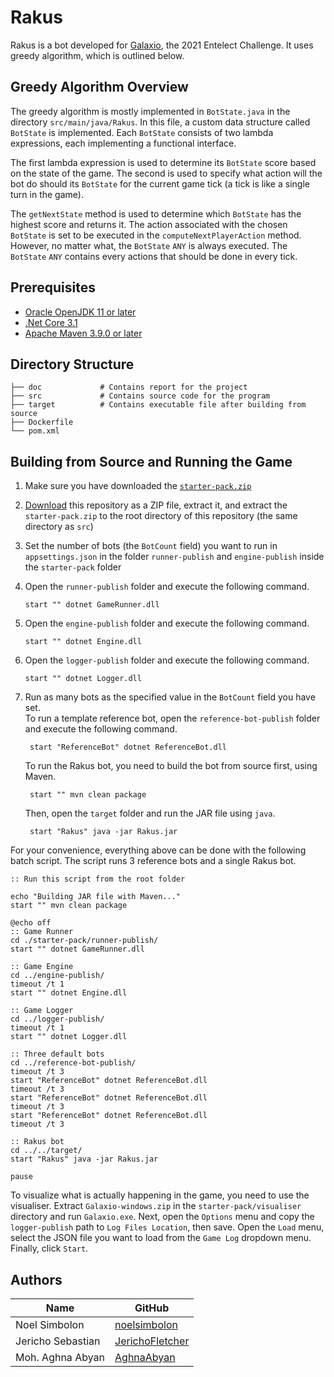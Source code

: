 # Rakus
Rakus is a bot developed for [Galaxio](https://github.com/EntelectChallenge/2021-Galaxio), the 2021 Entelect Challenge. It uses greedy algorithm, which is outlined below.

## Greedy Algorithm Overview
The greedy algorithm is mostly implemented in `BotState.java`
in the directory `src/main/java/Rakus`. In this file, a custom
data structure called `BotState` is implemented. Each `BotState`
consists of two lambda expressions, each implementing a functional
interface.

The first lambda expression is used to determine its `BotState` score
based on the state of the game. The second is used to specify what
action will the bot do should its `BotState` for the current game tick
(a tick is like a single turn in the game).

The `getNextState` method is used to determine which `BotState` has
the highest score and returns it. The action associated with the chosen
`BotState` is set to be executed in the `computeNextPlayerAction` method.
However, no matter what, the `BotState` `ANY` is always executed.
The `BotState` `ANY` contains every actions that should be done in
every tick.

## Prerequisites
- [Oracle OpenJDK 11 or later](https://www.oracle.com/java/technologies/downloads/)
- [.Net Core 3.1](https://dotnet.microsoft.com/en-us/download/dotnet/3.1)
- [Apache Maven 3.9.0 or later](https://maven.apache.org/download.cgi)

## Directory Structure
```text
├── doc             # Contains report for the project
├── src             # Contains source code for the program
├── target          # Contains executable file after building from source
├── Dockerfile
└── pom.xml
```

## Building from Source and Running the Game
1. Make sure you have downloaded the [`starter-pack.zip`](https://github.com/EntelectChallenge/2021-Galaxio/releases/tag/2021.3.2)
2. [Download](https://github.com/noelsimbolon/Tubes1_Rakus/archive/refs/heads/main.zip) this repository as a ZIP file, extract it,
   and extract the `starter-pack.zip` to the root directory of this repository (the same directory as `src`)
3. Set the number of bots (the `BotCount` field) you want to run in `appsettings.json` in the folder `runner-publish` and `engine-publish` inside the
   `starter-pack` folder
4. Open the `runner-publish` folder and execute the following command.

    ```shell
    start "" dotnet GameRunner.dll
    ```
5. Open the `engine-publish` folder and execute the following command.

    ```shell
    start "" dotnet Engine.dll
    ```
6. Open the `logger-publish` folder and execute the following command.

    ```shell
    start "" dotnet Logger.dll
    ```
7. Run as many bots as the specified value in the `BotCount` field you have set.\
   To run a template reference bot, open the `reference-bot-publish` folder
   and execute the following command.

   ```shell
    start "ReferenceBot" dotnet ReferenceBot.dll
    ```
   To run the Rakus bot, you need to build the bot from source first, using Maven.

   ```shell
    start "" mvn clean package
    ```
   Then, open the `target` folder and run the JAR file using `java`.

   ```shell
    start "Rakus" java -jar Rakus.jar
    ```

For your convenience, everything above can be done with the following batch script.
The script runs 3 reference bots and a single Rakus bot.
```shell
:: Run this script from the root folder

echo "Building JAR file with Maven..."
start "" mvn clean package

@echo off
:: Game Runner
cd ./starter-pack/runner-publish/
start "" dotnet GameRunner.dll

:: Game Engine
cd ../engine-publish/
timeout /t 1
start "" dotnet Engine.dll

:: Game Logger
cd ../logger-publish/
timeout /t 1
start "" dotnet Logger.dll

:: Three default bots
cd ../reference-bot-publish/
timeout /t 3
start "ReferenceBot" dotnet ReferenceBot.dll
timeout /t 3
start "ReferenceBot" dotnet ReferenceBot.dll
timeout /t 3
start "ReferenceBot" dotnet ReferenceBot.dll
timeout /t 3

:: Rakus bot
cd ../../target/
start "Rakus" java -jar Rakus.jar

pause
```

To visualize what is actually happening in the game, you need to use the visualiser.
Extract `Galaxio-windows.zip` in the `starter-pack/visualiser` directory and run `Galaxio.exe`.
Next, open the `Options` menu and copy the `logger-publish` path to `Log Files Location`, then save.
Open the `Load` menu, select the JSON file you want to load from the `Game Log` dropdown menu.
Finally, click `Start`.

## Authors
| Name              | GitHub                                                |
|-------------------|-------------------------------------------------------|
| Noel Simbolon     | [noelsimbolon](https://github.com/noelsimbolon)       |
| Jericho Sebastian | [JerichoFletcher](https://github.com/JerichoFletcher) |
| Moh. Aghna Abyan  | [AghnaAbyan](https://github.com/AghnaAbyan)           |
